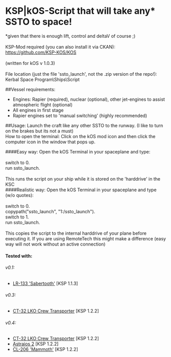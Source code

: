 # KSP|kOS-Script that will take any* SSTO to space!
*given that there is enough lift, control and deltaV of course ;)
<br />
<br />
KSP-Mod required (you can also install it via CKAN):<br />
https://github.com/KSP-KOS/KOS<br />
<br />
(written for kOS v 1.0.3)
<br />
<br />
File location (just the file 'ssto_launch', not the .zip version of the repo!):<br />
Kerbal Space Program\Ships\Script

##Vessel requirements:
- Engines: Rapier (required), nuclear (optional), other jet-engines to assist atmospheric flight (optional)
- All engines in first stage
- Rapier engines set to 'manual switching' (highly recommended)

##Usage:
Launch the craft like any other SSTO to the runway. (I like to turn on the brakes but its not a must)<br/>
How to open the terminal: Click on the kOS mod icon and then click the computer icon in the window that pops up.

####Easy way:
Open the kOS Terminal in your spaceplane and type:
<br />
<br />
switch to 0.<br />
run ssto_launch.<br />
<br />
This runs the script on your ship while it is stored on the 'harddrive' in the KSC
<br />
####Realistic way:
Open the kOS Terminal in your spaceplane and type (w/o quotes):
<br />
<br />
switch to 0.<br />
copypath("ssto_launch", "1:/ssto_launch").<br />
switch to 1.<br />
run ssto_launch.<br />
<br />
This copies the script to the internal harddrive of your plane before executing it.
If you are using RemoteTech this might make a difference (easy way will not work without an active connection)

#### Tested with:
###### v0.1:
- [LR-133 'Sabertooth'](https://kerbalx.com/Fulgora/SSTO-LR-133-Sabertooth) [KSP 1.1.3]

###### v0.3:
- [CT-32 LKO Crew Transporter](https://kerbalx.com/katateochi/CT-32) [KSP 1.2.2]
    
###### v0.4:
- [CT-32 LKO Crew Transporter](https://kerbalx.com/katateochi/CT-32) [KSP 1.2.2]
- [Astraios 2](https://kerbalx.com/Fulgora/Astraios-2) [KSP 1.2.2]
- [CL-206 'Mammoth'](https://kerbalx.com/Fulgora/SSTO-CL-206-Mammoth) [KSP 1.2.2]
